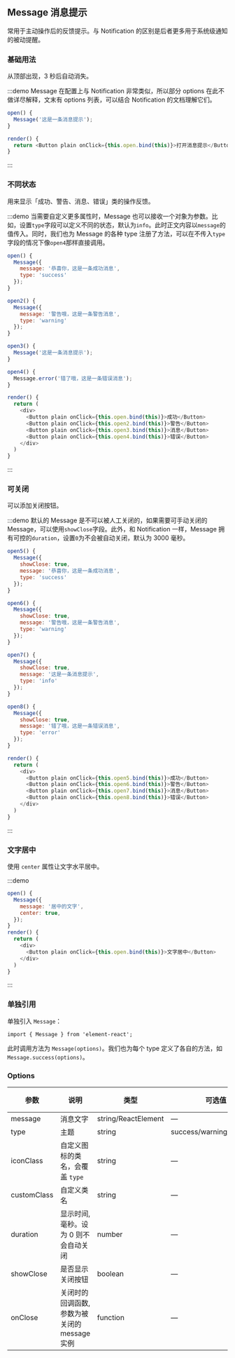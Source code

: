 ## Message 消息提示

常用于主动操作后的反馈提示。与 Notification 的区别是后者更多用于系统级通知的被动提醒。

### 基础用法

从顶部出现，3 秒后自动消失。

:::demo Message 在配置上与 Notification 非常类似，所以部分 options 在此不做详尽解释，文末有 options 列表，可以结合 Notification 的文档理解它们。

```js
open() {
  Message('这是一条消息提示');
}

render() {
  return <Button plain onClick={this.open.bind(this)}>打开消息提示</Button>
}
```
:::

### 不同状态

用来显示「成功、警告、消息、错误」类的操作反馈。

:::demo 当需要自定义更多属性时，Message 也可以接收一个对象为参数。比如，设置`type`字段可以定义不同的状态，默认为`info`。此时正文内容以`message`的值传入。同时，我们也为 Message 的各种 type 注册了方法，可以在不传入`type`字段的情况下像`open4`那样直接调用。

```js
open() {
  Message({
    message: '恭喜你，这是一条成功消息',
    type: 'success'
  });
}

open2() {
  Message({
    message: '警告哦，这是一条警告消息',
    type: 'warning'
  });
}

open3() {
  Message('这是一条消息提示');
}

open4() {
  Message.error('错了哦，这是一条错误消息');
}

render() {
  return (
    <div>
      <Button plain onClick={this.open.bind(this)}>成功</Button>
      <Button plain onClick={this.open2.bind(this)}>警告</Button>
      <Button plain onClick={this.open3.bind(this)}>消息</Button>
      <Button plain onClick={this.open4.bind(this)}>错误</Button>
    </div>
  )
}
```
:::

### 可关闭

可以添加关闭按钮。

:::demo 默认的 Message 是不可以被人工关闭的，如果需要可手动关闭的 Message，可以使用`showClose`字段。此外，和 Notification 一样，Message 拥有可控的`duration`，设置`0`为不会被自动关闭，默认为 3000 毫秒。

```js
open5() {
  Message({
    showClose: true,
    message: '恭喜你，这是一条成功消息',
    type: 'success'
  });
}

open6() {
  Message({
    showClose: true,
    message: '警告哦，这是一条警告消息',
    type: 'warning'
  });
}

open7() {
  Message({
    showClose: true,
    message: '这是一条消息提示',
    type: 'info'
  });
}

open8() {
  Message({
    showClose: true,
    message: '错了哦，这是一条错误消息',
    type: 'error'
  });
}

render() {
  return (
    <div>
      <Button plain onClick={this.open5.bind(this)}>成功</Button>
      <Button plain onClick={this.open6.bind(this)}>警告</Button>
      <Button plain onClick={this.open7.bind(this)}>消息</Button>
      <Button plain onClick={this.open8.bind(this)}>错误</Button>
    </div>
  )
}
```
:::

### 文字居中
使用 `center` 属性让文字水平居中。

:::demo
```js
open() {
  Message({
    message: '居中的文字',
    center: true,
  });
}
render() {
  return (
    <div>
      <Button plain onClick={this.open.bind(this)}>文字居中</Button>          
    </div>
  )
}
```
:::

### 单独引用

单独引入 `Message`：

```
import { Message } from 'element-react';
```

此时调用方法为 `Message(options)`。我们也为每个 type 定义了各自的方法，如 `Message.success(options)`。

### Options
| 参数      | 说明          | 类型      | 可选值                           | 默认值  |
|---------- |-------------- |---------- |--------------------------------  |-------- |
| message | 消息文字 | string/ReactElement | — | — |
| type | 主题 | string | success/warning/info/error | info |
| iconClass | 自定义图标的类名，会覆盖 `type` | string | — | — |
| customClass | 自定义类名 | string | — | — |
| duration | 显示时间, 毫秒。设为 0 则不会自动关闭 | number | — | 3000 |
| showClose | 是否显示关闭按钮 | boolean | — | false |
| onClose | 关闭时的回调函数, 参数为被关闭的 message 实例 | function | — | — |

